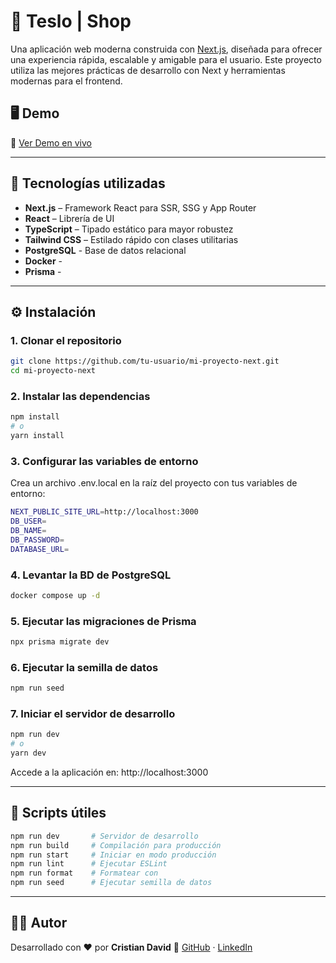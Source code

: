 # 🚀 Teslo | Shop

Una aplicación web moderna construida con [Next.js](https://nextjs.org/), diseñada para ofrecer una experiencia rápida, escalable y amigable para el usuario. Este proyecto utiliza las mejores prácticas de desarrollo con Next y herramientas modernas para el frontend.

## 🖥️ Demo

🔗 [Ver Demo en vivo](https://tu-sitio-web.com)  

---

## 🧰 Tecnologías utilizadas

- **Next.js** – Framework React para SSR, SSG y App Router
- **React** – Librería de UI
- **TypeScript** – Tipado estático para mayor robustez
- **Tailwind CSS** – Estilado rápido con clases utilitarias
- **PostgreSQL** - Base de datos relacional
- **Docker** - 
- **Prisma** - 

---

## ⚙️ Instalación

### 1. Clonar el repositorio

```bash
git clone https://github.com/tu-usuario/mi-proyecto-next.git
cd mi-proyecto-next
```

### 2. Instalar las dependencias

```bash
npm install
# o
yarn install
```

### 3. Configurar las variables de entorno

Crea un archivo .env.local en la raíz del proyecto con tus variables de entorno:

```bash
NEXT_PUBLIC_SITE_URL=http://localhost:3000
DB_USER=
DB_NAME=
DB_PASSWORD=
DATABASE_URL=
```

### 4. Levantar la BD de PostgreSQL

```bash
docker compose up -d
```

### 5. Ejecutar las migraciones de Prisma

```bash
npx prisma migrate dev
```

### 6. Ejecutar la semilla de datos

```bash
npm run seed
```

### 7. Iniciar el servidor de desarrollo

```bash
npm run dev
# o
yarn dev
```

Accede a la aplicación en: http://localhost:3000

---

## 🧪 Scripts útiles

```bash
npm run dev       # Servidor de desarrollo
npm run build     # Compilación para producción
npm run start     # Iniciar en modo producción
npm run lint      # Ejecutar ESLint
npm run format    # Formatear con 
npm run seed      # Ejecutar semilla de datos
```

---

## 👨‍💻 Autor
Desarrollado con ❤️ por **Cristian David**
🔗 [GitHub](https://tu-sitio-web.com) · [LinkedIn](https://tu-sitio-web.com)